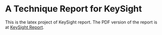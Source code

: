 # A Technique Report for KeySight

This is the latex project of KeySight report. The PDF version of the report is at [KeySight Report](paper.pdf).
